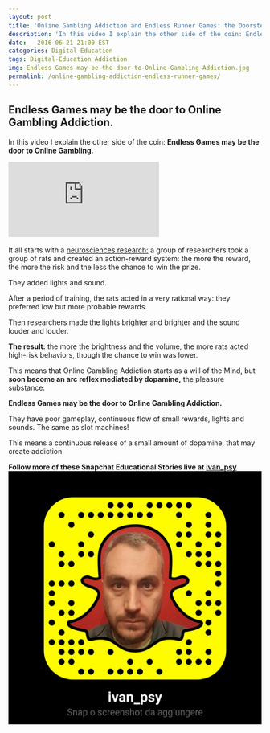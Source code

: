```yaml
---
layout: post
title: 'Online Gambling Addiction and Endless Runner Games: the Doorstep?'
description: 'In this video I explain the other side of the coin: Endless Games may be the door to Online Gambling.'
date:   2016-06-21 21:00 EST
categories: Digital-Education 
tags: Digital-Education Addiction
img: Endless-Games-may-be-the-door-to-Online-Gambling-Addiction.jpg
permalink: /online-gambling-addiction-endless-runner-games/
---
```



## Endless Games may be the door to Online Gambling Addiction.

In this video I explain the other side of the coin: **Endless Games may be the door to Online Gambling.**

<iframe class="youtube-video" src="https://www.youtube.com/embed/zwtZy_NtZJ8" frameborder="0" allowfullscreen></iframe>

It all starts with a [neurosciences research:](http://goo.gl/iGPMIP) a group of researchers took a group of rats and created an action-reward system: the more the reward, the more the risk and the less the chance to win the prize.

They added lights and sound.

After a period of training, the rats acted in a very rational way: they preferred low but more probable rewards.

Then researchers made the lights brighter and brighter and the sound louder and louder.

**The result:** the more the brightness and the volume, the more rats acted high-risk behaviors, though the chance to win was lower.

This means that Online Gambling Addiction starts as a will of the Mind, but **soon become an arc reflex mediated by dopamine,** the pleasure substance.

**Endless Games may be the door to Online Gambling Addiction.**

They have poor gameplay, continuous flow of small rewards, lights and sounds.
The same as slot machines!

This means a continuous release of a small amount of dopamine, that may create addiction.

**Follow more of these Snapchat Educational Stories live at [ivan_psy](https://www.snapchat.com/add/ivan_psy)**
![Snapchat-Avatar-ivan_psy](/images/Snapchat-Avatar-ivan_psy.jpg)